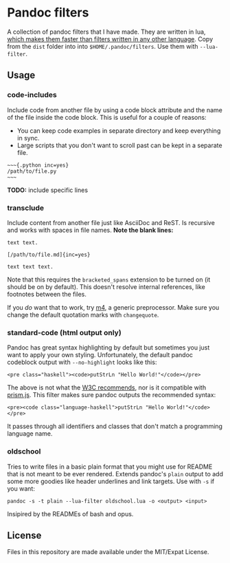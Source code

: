 # Pandoc filters

A collection of pandoc filters that I have made. They are written in lua,
[which makes them faster than filters written in any other language][1].
Copy from the `dist` folder into into `$HOME/.pandoc/filters`. Use them with
`--lua-filter`.

[1]: https://pandoc.org/lua-filters.html

## Usage

### code-includes

Include code from another file by using a code block attribute and the name of the file
inside the code block. This is useful for a couple of reasons:

- You can keep code examples in separate directory and keep everything in sync.
- Large scripts that you don't want to scroll past can be kept in a separate file.

```
~~~{.python inc=yes}
/path/to/file.py
~~~
```

**TODO:** include specific lines

### transclude

Include content from another file just like AsciiDoc and ReST. Is recursive and
works with spaces in file names. **Note the blank lines:**

    text text.

    [/path/to/file.md]{inc=yes}

    text text text.

Note that this requires the `bracketed_spans` extension to be turned on (it
should be on by default). This doesn't resolve internal references, like
footnotes between the files.

If you _do_ want that to work, try [m4](https://www.gnu.org/software/m4/m4.html),
a generic preprocessor. Make sure you change the default quotation marks with `changequote`.

### standard-code (html output only)

Pandoc has great syntax highlighting by default but sometimes you just want to
apply your own styling. Unfortunately, the default pandoc codeblock output with
`--no-highlight` looks like this:

    <pre class="haskell"><code>putStrLn "Hello World!"</code></pre>

The above is not what the [W3C recommends][2], nor is it compatible with
[prism.js][3]. This filter makes sure pandoc outputs the recommended syntax:

    <pre><code class="language-haskell">putStrLn "Hello World!"</code></pre>

It passes through all identifiers and classes that don't match a programming
language name.

[2]: https://www.w3.org/TR/html5/text-level-semantics.html#the-code-element
[3]: https://prismjs.com

### oldschool

Tries to write files in a basic plain format that you might use for README that
is not meant to be ever rendered. Extends pandoc's `plain` output to add some
more goodies like header underlines and link targets. Use with `-s` if you
want:

    pandoc -s -t plain --lua-filter oldschool.lua -o <output> <input>

Insipired by the READMEs of bash and opus.

## License

Files in this repository are made available under the MIT/Expat License.
